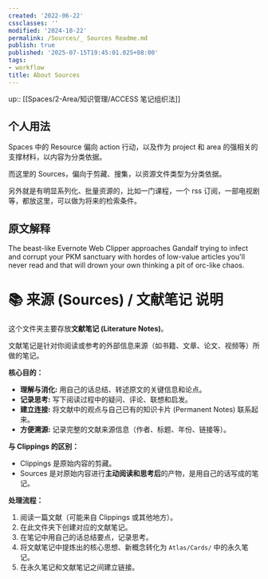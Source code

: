 ```yaml
---
created: '2022-06-22'
cssclasses: ''
modified: '2024-10-22'
permalink: /Sources/_ Sources Readme.md
publish: true
published: '2025-07-15T19:45:01.025+08:00'
tags:
- workflow
title: About Sources
---
```

up:: [[Spaces/2-Area/知识管理/ACCESS 笔记组织法]]

## 个人用法

Spaces 中的 Resource 偏向 action 行动，以及作为 project 和 area 的强相关的支撑材料，以内容为分类依据。

而这里的 Sources，偏向于剪藏、搜集，以资源文件类型为分类依据。

另外就是有明显系列化、批量资源的，比如一门课程，一个 rss 订阅，一部电视剧等，都放这里，可以做为将来的检索条件。

## 原文解释

The beast-like Evernote Web Clipper approaches Gandalf trying to infect and corrupt your PKM sanctuary with hordes of low-value articles you'll never read and that will drown your own thinking a pit of orc-like chaos.

# 📚 来源 (Sources) / 文献笔记 说明

这个文件夹主要存放**文献笔记 (Literature Notes)**。

文献笔记是针对你阅读或参考的外部信息来源（如书籍、文章、论文、视频等）所做的笔记。

**核心目的：**

*   **理解与消化:** 用自己的话总结、转述原文的关键信息和论点。
*   **记录思考:** 写下阅读过程中的疑问、评论、联想和启发。
*   **建立连接:** 将文献中的观点与自己已有的知识卡片 (Permanent Notes) 联系起来。
*   **方便溯源:** 记录完整的文献来源信息（作者、标题、年份、链接等）。

**与 Clippings 的区别：**

*   Clippings 是原始内容的剪藏。
*   Sources 是对原始内容进行**主动阅读和思考后**的产物，是用自己的话写成的笔记。

**处理流程：**

1.  阅读一篇文献（可能来自 Clippings 或其他地方）。
2.  在此文件夹下创建对应的文献笔记。
3.  在笔记中用自己的话总结要点，记录思考。
4.  将文献笔记中提炼出的核心思想、新概念转化为 `Atlas/Cards/` 中的永久笔记。
5.  在永久笔记和文献笔记之间建立链接。
